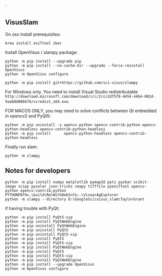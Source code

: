 `

##  VisusSlam

On osx install prerequisites:

``` 
brew install exiftool zbar 
```


Install OpenVisus / slampy package:

``` 
python -m pip install --upgrade pip
python -m pip install --no-cache-dir --upgrade --force-reinstall OpenVisus
python -m OpenVisus configure

python -m pip install git+https://github.com/sci-visus/slampy
```

For Windows only. You need to install Visual Studio redistributable `http://download.microsoft.com/download/c/c/2/cc2df5f8-4454-44b4-802d-5ea68d086676/vcredist_x64.exe`.

FOR MACOS ONLY, you may need to solve conflicts between Qt embedded in opencv2 and PyQt5:
```
python -m pip uninstall -y opencv-python opencv-contrib-python opencv-python-headless opencv-contrib-python-headless
python -m pip install      opencv-python-headless opencv-contrib-python-headless 
```


Finally run slam:

```
python -m slampy
```

## Notes for developers

```
python -m pip install numpy matplotlib pymap3d pytz pyzbar scikit-image scipy pysolar json-tricks cmapy tifffile pyexiftool opencv-python opencv-contrib-python
PYTHONPATH=.\build\RelWithDebInfo;.\VisoarAgExplorer
python -m slampy --directory D:\GoogleSci\visus_slam\TaylorGrant
```


if having trouble with PyQt:
```
python -m pip install PyQt5-sip  
python -m pip install PyQtWebEngine
python -m pip uninstall PyQtWebEngine
python -m pip uninstall PyQt5 
python -m pip uninstall PyQt5-sip 
python -m pip install PyQt5  
python -m pip install PyQt5-sip  
python -m pip install PyQtWebEngine
python -m pip install PyQt5  
python -m pip install PyQt5-sip  
python -m pip install PyQtWebEngine
python -m pip install --upgrade OpenVisus
python -m OpenVisus configure 

```

